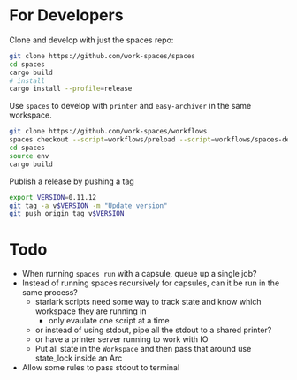 # For Developers

Clone and develop with just the spaces repo:

```sh
git clone https://github.com/work-spaces/spaces
cd spaces
cargo build
# install
cargo install --profile=release
```

Use `spaces` to develop with `printer` and `easy-archiver` in the same workspace.

```sh
git clone https://github.com/work-spaces/workflows
spaces checkout --script=workflows/preload --script=workflows/spaces-develop --name=spaces-updates
cd spaces
source env
cargo build
```

Publish a release by pushing a tag

```sh
export VERSION=0.11.12
git tag -a v$VERSION -m "Update version"
git push origin tag v$VERSION
```

# Todo

- When running `spaces run` with a capsule, queue up a single job?
- Instead of running spaces recursively for capsules, can it be run in the same process?
  - starlark scripts need some way to track state and know which workspace they are running in
    - only evaulate one script at a time
  - or instead of using stdout, pipe all the stdout to a shared printer?
  - or have a printer server running to work with IO
  - Put all state in the `Workspace` and then pass that around use state_lock inside an Arc
- Allow some rules to pass stdout to terminal
